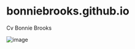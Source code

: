 # bonniebrooks.github.io
Cv Bonnie Brooks

![image](https://user-images.githubusercontent.com/126289492/221286836-be65acaa-4ba4-4039-9750-5f058ec2da4f.png)
